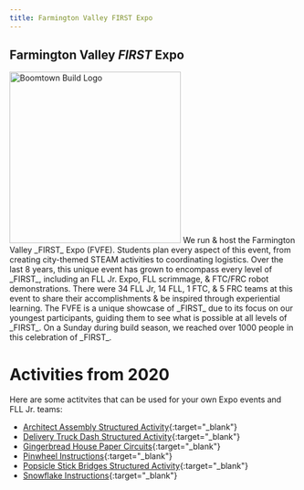 ```yaml
---
title: Farmington Valley FIRST Expo
---
```


## Farmington Valley _FIRST_ Expo
<img class="float-left" alt="Boomtown Build Logo" style="width:300px;" src="{{ site.url }}/assets/img/FIRST-logos/Boomtown-Build-logo.jpg"/>
We run & host the Farmington Valley _FIRST_ Expo (FVFE). Students plan every aspect of this event, from creating city-themed STEAM activities to coordinating logistics. Over the last 8 years, this unique event has grown to encompass every level of _FIRST_, including an FLL Jr. Expo, FLL scrimmage, & FTC/FRC robot demonstrations. There were 34 FLL Jr, 14 FLL, 1 FTC, & 5 FRC teams at this event to share their accomplishments & be inspired through experiential learning. The FVFE is a unique showcase of _FIRST_ due to its focus on our youngest participants, guiding them to see what is possible at all levels of _FIRST_. On a Sunday during build season, we reached over 1000 people in this celebration of _FIRST_.

# Activities from 2020
Here are some actitvites that can be used for your own Expo events and FLL Jr. teams:
* [Architect Assembly Structured Activity](https://drive.google.com/file/d/1gIQXTvs16d_LLYd8Gc_4ASJzXgzWFL2n/view){:target="_blank"}
* [Delivery Truck Dash Structured Activity](https://drive.google.com/file/d/1KvIu9n1Sk6wrI985ahchIznALPnHjj1z/view){:target="_blank"}
* [Gingerbread House Paper Circuits](https://drive.google.com/file/d/15ObwQ5PltB43tfF0R2fnmPSGbTPZCBqF/view){:target="_blank"}
* [Pinwheel Instructions](https://drive.google.com/file/d/14vT7fuzKDc57NsDLsy2Ktseh-kDqmll7/view){:target="_blank"}
* [Popsicle Stick Bridges Structured Activity](https://drive.google.com/file/d/1M6Sl4v65oLXQaTpIUOWftB4EywbpPA9X/view){:target="_blank"}
* [Snowflake Instructions](https://drive.google.com/file/d/1qSpENS9ygt8nuTwIUQ1PoEblq5DYB3mL/view){:target="_blank"}

<!--<div width="100%" style="text-align:center;margin-top:1em;">
  <a class="btn" href="https://docs.google.com/forms/d/e/1FAIpQLSdNXVEoMg2jUBoxKcRzrTYhRzloZFlHoDk8bpoD3kAnWWhb0A/viewform?usp=sf_link" target="_blank">Expo Registration</a>
</div>
-->
